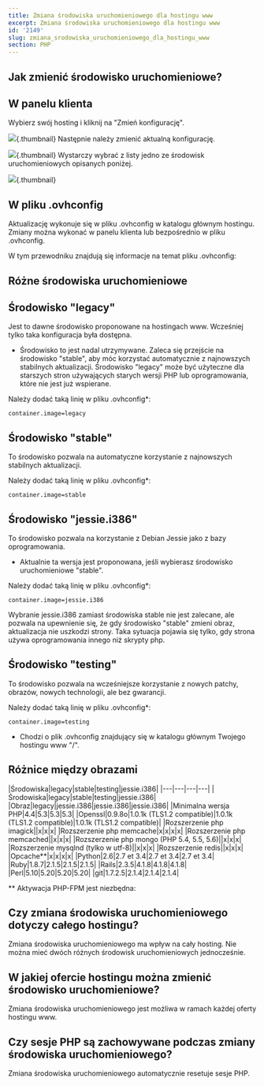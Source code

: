 ```yaml
---
title: Zmiana środowiska uruchomieniowego dla hostingu www
excerpt: Zmiana środowiska uruchomieniowego dla hostingu www
id: '2149'
slug: zmiana_srodowiska_uruchomieniowego_dla_hostingu_www
section: PHP
---
```



## Jak zmienić środowisko uruchomieniowe?

## W panelu klienta
Wybierz swój hosting i kliknij na "Zmień konfigurację".

![](images/img_4127.jpg){.thumbnail}
Następnie należy zmienić aktualną konfigurację.

![](images/img_4128.jpg){.thumbnail}
Wystarczy wybrać z listy jedno ze środowisk uruchomieniowych opisanych poniżej.

![](images/img_4129.jpg){.thumbnail}

## W pliku .ovhconfig
Aktualizację wykonuje się w pliku .ovhconfig w katalogu głównym hostingu.
Zmiany można wykonać w panelu klienta lub bezpośrednio w pliku .ovhconfig.

W tym przewodniku znajdują się informacje na temat pliku .ovhconfig:
[]({legacy}1207)


## Różne środowiska uruchomieniowe

## Środowisko "legacy"
Jest to dawne środowisko proponowane na hostingach www. Wcześniej tylko taka konfiguracja była dostępna.


- Środowisko to jest nadal utrzymywane. Zaleca się przejście na środowisko "stable", aby móc korzystać automatycznie z najnowszych stabilnych aktualizacji. Środowisko "legacy" może być użyteczne dla starszych stron używających starych wersji PHP lub oprogramowania, które nie jest już wspierane.


Należy dodać taką linię w pliku .ovhconfig*:


```
container.image=legacy
```



## Środowisko "stable"
To środowisko pozwala na automatyczne korzystanie z  najnowszych stabilnych aktualizacji.

Należy dodać taką linię w pliku .ovhconfig*:


```
container.image=stable
```



## Środowisko "jessie.i386"
To środowisko pozwala na korzystanie z Debian Jessie jako z bazy oprogramowania. 


- Aktualnie ta wersja jest proponowana, jeśli wybierasz środowisko uruchomieniowe "stable".


Należy dodać taką linię w pliku .ovhconfig*:


```
container.image=jessie.i386
```


Wybranie jessie.i386 zamiast środowiska stable nie jest zalecane, ale pozwala na upewnienie się, że gdy środowisko "stable" zmieni obraz, aktualizacja nie uszkodzi strony. Taka sytuacja pojawia się tylko, gdy strona używa oprogramowania innego niż skrypty php.

## Środowisko "testing"
To środowisko pozwala na wcześniejsze korzystanie z nowych patchy, obrazów, nowych technologii, ale bez gwarancji. 

Należy dodać taką linię w pliku .ovhconfig*:


```
container.image=testing
```


* Chodzi o plik .ovhconfig znajdujący się w katalogu głównym Twojego hostingu www "/".


## Różnice między obrazami
|Środowiska|legacy|stable|testing|jessie.i386|
|---|---|---|---|
|Środowiska|legacy|stable|testing|jessie.i386|
|Obraz|legacy|jessie.i386|jessie.i386|jessie.i386|
|Minimalna wersja PHP|4.4|5.3|5.3|5.3|
|Openssl|0.9.8o|1.0.1k (TLS1.2 compatible)|1.0.1k (TLS1.2 compatible)|1.0.1k (TLS1.2 compatible)|
|Rozszerzenie php imagick||x|x|x|
|Rozszerzenie php memcache|x|x|x|x|
|Rozszerzenie php memcached||x|x|x|
|Rozszerzenie php mongo (PHP 5.4, 5.5, 5.6)||x|x|x|
|Rozszerzenie mysqlnd (tylko w utf-8)||x|x|x|
|Rozszerzenie redis||x|x|x|
|Opcache**|x|x|x|x|
|Python|2.6|2.7 et 3.4|2.7 et 3.4|2.7 et 3.4|
|Ruby|1.8.7|2.1.5|2.1.5|2.1.5|
|Rails|2.3.5|4.1.8|4.1.8|4.1.8|
|Perl|5.10|5.20|5.20|5.20|
|git|1.7.2.5|2.1.4|2.1.4|2.1.4|


** Aktywacja PHP-FPM jest niezbędna: []({legacy}1175)


## Czy zmiana środowiska uruchomieniowego dotyczy całego hostingu?
Zmiana środowiska uruchomieniowego ma wpływ na cały hosting.
Nie można mieć dwóch różnych środowisk uruchomieniowych jednocześnie.


## W jakiej ofercie hostingu można zmienić środowisko uruchomieniowe?
Zmiana środowiska uruchomieniowego jest możliwa w ramach każdej oferty hostingu www.


## Czy sesje PHP są zachowywane podczas zmiany środowiska uruchomieniowego?
Zmiana środowiska uruchomieniowego automatycznie resetuje sesje PHP.

